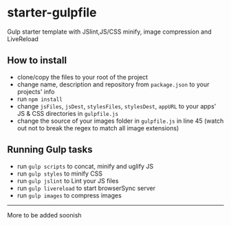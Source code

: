 # starter-gulpfile

Gulp starter template with JSlint,JS/CSS minify, image compression and LiveReload

## How to install

  * clone/copy the files to your root of the project
  * change name, description and repository from ``package.json`` to your projects' info
  * run ``npm install``
  * change ``jsFiles``, ``jsDest``, ``stylesFiles``, ``stylesDest``, ``appURL`` to your apps' JS & CSS directories in ``gulpfile.js``
  * change the source of your images folder in ``gulpfile.js`` in line 45 (watch
    out not to break the regex to match all image extensions)

## Running Gulp tasks

  * run ``gulp scripts`` to concat, minify and uglify JS
  * run ``gulp styles`` to minify CSS
  * run ``gulp jslint`` to Lint your JS files
  * run ``gulp livereload`` to start browserSync server
  * run ``gulp images`` to compress images

---

More to be added soonish
